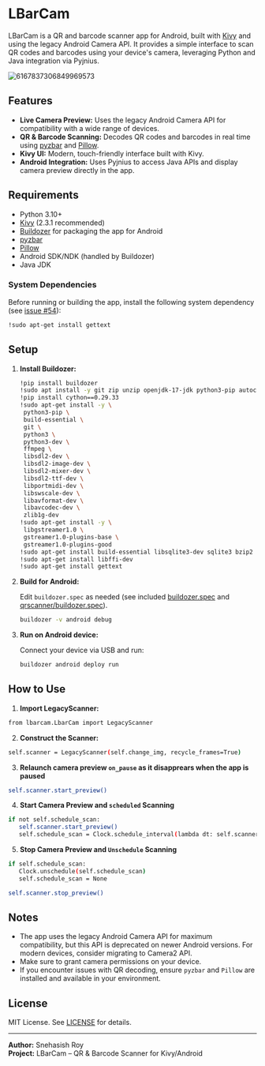 # LBarCam

LBarCam is a QR and barcode scanner app for Android, built with [Kivy](https://kivy.org/) and using the legacy Android Camera API. It provides a simple interface to scan QR codes and barcodes using your device's camera, leveraging Python and Java integration via Pyjnius.

![6167837306849969573](https://github.com/user-attachments/assets/2f47c720-326f-4cda-9d39-e07aff7cfe77)

## Features

- **Live Camera Preview:** Uses the legacy Android Camera API for compatibility with a wide range of devices.
- **QR & Barcode Scanning:** Decodes QR codes and barcodes in real time using [pyzbar](https://github.com/NaturalHistoryMuseum/pyzbar) and [Pillow](https://python-pillow.org/).
- **Kivy UI:** Modern, touch-friendly interface built with Kivy.
- **Android Integration:** Uses Pyjnius to access Java APIs and display camera preview directly in the app.

## Requirements

- Python 3.10+
- [Kivy](https://kivy.org/) (2.3.1 recommended)
- [Buildozer](https://github.com/kivy/buildozer) for packaging the app for Android
- [pyzbar](https://github.com/NaturalHistoryMuseum/pyzbar)
- [Pillow](https://python-pillow.org/)
- Android SDK/NDK (handled by Buildozer)
- Java JDK

### System Dependencies

Before running or building the app, install the following system dependency (see [issue #54](https://github.com/kivy-garden/zbarcam/issues/54)):

```sh
!sudo apt-get install gettext
```

## Setup

1. **Install Buildozer:**

   ```sh
   !pip install buildozer
   !sudo apt install -y git zip unzip openjdk-17-jdk python3-pip autoconf libtool pkg-config zlib1g-dev libncurses5-dev libncursesw5-dev libtinfo5 cmake libffi-dev libssl-dev
   !pip install cython==0.29.33
   !sudo apt-get install -y \
    python3-pip \
    build-essential \
    git \
    python3 \
    python3-dev \
    ffmpeg \
    libsdl2-dev \
    libsdl2-image-dev \
    libsdl2-mixer-dev \
    libsdl2-ttf-dev \
    libportmidi-dev \
    libswscale-dev \
    libavformat-dev \
    libavcodec-dev \
    zlib1g-dev
   !sudo apt-get install -y \
    libgstreamer1.0 \
    gstreamer1.0-plugins-base \
    gstreamer1.0-plugins-good
   !sudo apt-get install build-essential libsqlite3-dev sqlite3 bzip2 libbz2-dev zlib1g-dev libssl-dev openssl libgdbm-dev libgdbm-compat-dev liblzma-dev libreadline-dev libncursesw5-dev libffi-dev uuid-dev libffi7
   !sudo apt-get install libffi-dev
   !sudo apt-get install gettext
   ```


2. **Build for Android:**

   Edit `buildozer.spec` as needed (see included [buildozer.spec](buildozer.spec) and [qrscanner/buildozer.spec](qrscanner/buildozer.spec)).

   ```sh
   buildozer -v android debug
   ```

5. **Run on Android device:**

   Connect your device via USB and run:

   ```sh
   buildozer android deploy run
   ```

## How to Use

1. **Import LegacyScanner:**

```sh
from lbarcam.LbarCam import LegacyScanner
```

2. **Construct the Scanner:**

```sh
self.scanner = LegacyScanner(self.change_img, recycle_frames=True)
```

3. **Relaunch camera preview ``on_pause`` as it disapprears when the app is paused**

```sh
self.scanner.start_preview()
```

4. **Start Camera Preview and ``scheduled`` Scanning**

```sh
if not self.schedule_scan:
   self.scanner.start_preview()
   self.schedule_scan = Clock.schedule_interval(lambda dt: self.scanner.scan(), 0.7)
```

5. **Stop Camera Preview and ``Unschedule`` Scanning**
```sh
if self.schedule_scan:
   Clock.unschedule(self.schedule_scan)
   self.schedule_scan = None

self.scanner.stop_preview()
```

## Notes

- The app uses the legacy Android Camera API for maximum compatibility, but this API is deprecated on newer Android versions. For modern devices, consider migrating to Camera2 API.
- Make sure to grant camera permissions on your device.
- If you encounter issues with QR decoding, ensure `pyzbar` and `Pillow` are installed and available in your environment.

## License

MIT License. See [LICENSE](LICENSE) for details.

---

**Author:** Snehasish Roy  
**Project:** LBarCam – QR & Barcode Scanner for Kivy/Android

